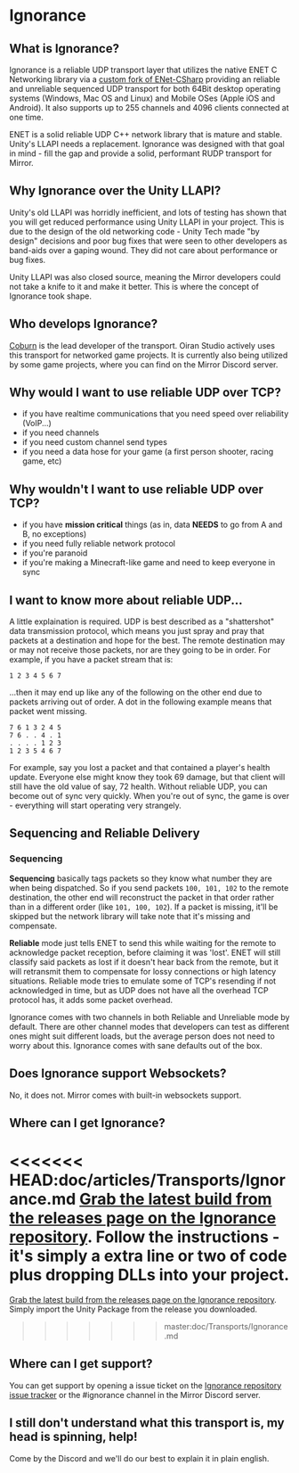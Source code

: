 # Ignorance

## What is Ignorance?
Ignorance is a reliable UDP transport layer that utilizes the native ENET C Networking library via a [custom fork of ENet-CSharp](https://github.com/SoftwareGuy/ENet-CSharp) providing an reliable and unreliable sequenced UDP transport for both 64Bit desktop operating systems (Windows, Mac OS and Linux) and Mobile OSes (Apple iOS and Android). It also supports up to 255 channels and 4096 clients connected at one time.

ENET is a solid reliable UDP C++ network library that is mature and stable. Unity's LLAPI needs a replacement. Ignorance was designed with that goal in mind - fill the gap and provide a solid, performant RUDP transport for Mirror.

## Why Ignorance over the Unity LLAPI?
Unity's old LLAPI was horridly inefficient, and lots of testing has shown that you will get reduced performance using Unity LLAPI in your project. This is due to the design of the old networking code - Unity Tech made "by design" decisions and poor bug fixes that were seen to other developers as band-aids over a gaping wound. They did not care about performance or bug fixes.

Unity LLAPI was also closed source, meaning the Mirror developers could not take a knife to it and make it better. This is where the concept of Ignorance took shape.

## Who develops Ignorance?
[Coburn](http://github.com/softwareguy) is the lead developer of the transport. Oiran Studio actively uses this transport for networked game projects. It is currently also being utilized by some game projects, where you can find on the Mirror Discord server.

## Why would I want to use reliable UDP over TCP?
- if you have realtime communications that you need speed over reliability (VoIP...)
- if you need channels
- if you need custom channel send types
- if you need a data hose for your game (a first person shooter, racing game, etc)

## Why wouldn't I want to use reliable UDP over TCP?
- if you have **mission critical** things (as in, data **NEEDS** to go from A and B, no exceptions)
- if you need fully reliable network protocol
- if you're paranoid
- if you're making a Minecraft-like game and need to keep everyone in sync

## I want to know more about reliable UDP...
A little explaination is required. UDP is best described as a "shattershot" data transmission protocol, which means you just spray and pray that packets at a destination and hope for the best. The remote destination may or may not receive those packets, nor are they going to be in order. For example, if you have a packet stream that is:
```
1 2 3 4 5 6 7
```
...then it may end up like any of the following on the other end due to packets arriving out of order. A dot in the following example means that packet went missing.
```
7 6 1 3 2 4 5
7 6 . . 4 . 1
. . . . 1 2 3
1 2 3 5 4 6 7
```

For example, say you lost a packet and that contained a player's health update. Everyone else might know they took 69 damage, but that client will still have the old value of say, 72 health. Without reliable UDP, you can become out of sync very quickly. When you're out of sync, the game is over - everything will start operating very strangely.

## Sequencing and Reliable Delivery

### Sequencing
**Sequencing** basically tags packets so they know what number they are when being dispatched. So if you send packets `100, 101, 102` to the remote destination, the other end will reconstruct the packet in that order rather than in a different order (like `101, 100, 102`). If a packet is missing, it'll be skipped but the network library will take note that it's missing and compensate.

**Reliable** mode just tells ENET to send this while waiting for the remote to acknowledge packet reception, before claiming it was 'lost'. ENET will still classify said packets as lost if it doesn't hear back from the remote, but it will retransmit them to compensate for lossy connections or high latency situations. Reliable mode tries to emulate some of TCP's resending if not acknowledged in time, but as UDP does not have all the overhead TCP protocol has, it adds some packet overhead.

Ignorance comes with two channels in both Reliable and Unreliable mode by default. There are other channel modes that developers can test as different ones might suit different loads, but the average person does not need to worry about this. Ignorance comes with sane defaults out of the box.

## Does Ignorance support Websockets?
No, it does not. Mirror comes with built-in websockets support.

## Where can I get Ignorance?
<<<<<<< HEAD:doc/articles/Transports/Ignorance.md
[Grab the latest build from the releases page on the Ignorance repository](https://github.com/SoftwareGuy/Ignorance.md). Follow the instructions - it's simply a extra line or two of code plus dropping DLLs into your project.
=======
[Grab the latest build from the releases page on the Ignorance repository](https://github.com/SoftwareGuy/Ignorance). Simply import the Unity Package from the release you downloaded.
>>>>>>> master:doc/Transports/Ignorance.md

## Where can I get support?
You can get support by opening a issue ticket on the [Ignorance repository issue tracker](https://github.com/SoftwareGuy/Ignorance/issues) or the #ignorance channel in the Mirror Discord server.

## I still don't understand what this transport is, my head is spinning, help!
Come by the Discord and we'll do our best to explain it in plain english.
